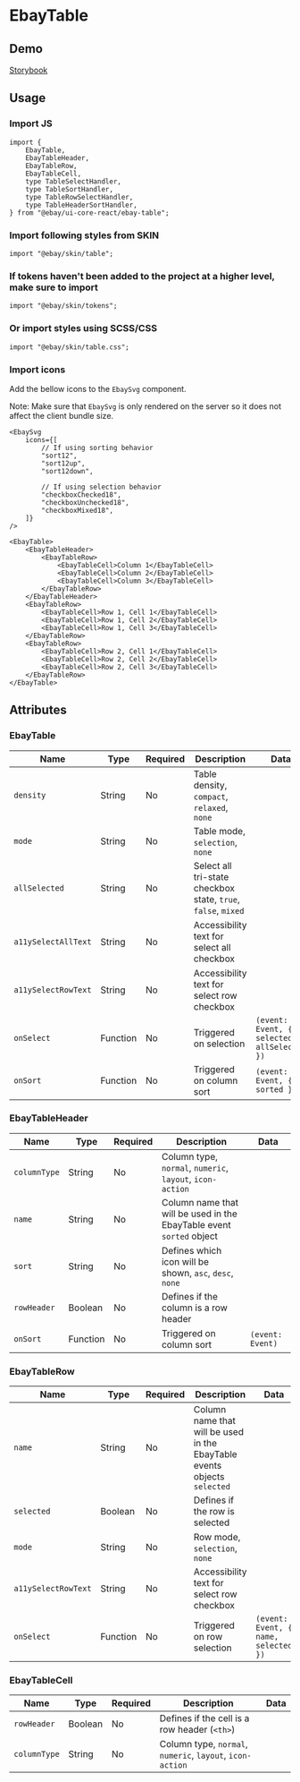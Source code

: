 # EbayTable

## Demo

[Storybook](https://opensource.ebay.com/ebayui-core-react/main/?path=/docs/data-display-ebay-table--docs)

## Usage

### Import JS

```tsx
import {
    EbayTable,
    EbayTableHeader,
    EbayTableRow,
    EbayTableCell,
    type TableSelectHandler,
    type TableSortHandler,
    type TableRowSelectHandler,
    type TableHeaderSortHandler,
} from "@ebay/ui-core-react/ebay-table";
```

### Import following styles from SKIN

```tsx
import "@ebay/skin/table";
```

### If tokens haven't been added to the project at a higher level, make sure to import

```tsx
import "@ebay/skin/tokens";
```

### Or import styles using SCSS/CSS

```tsx
import "@ebay/skin/table.css";
```

### Import icons

Add the bellow icons to the `EbaySvg` component.

Note: Make sure that `EbaySvg` is only rendered on the server so it does not affect the client bundle size.

```tsx
<EbaySvg
    icons={[
        // If using sorting behavior
        "sort12",
        "sort12up",
        "sort12down",

        // If using selection behavior
        "checkboxChecked18",
        "checkboxUnchecked18",
        "checkboxMixed18",
    ]}
/>
```

```tsx
<EbayTable>
    <EbayTableHeader>
        <EbayTableRow>
            <EbayTableCell>Column 1</EbayTableCell>
            <EbayTableCell>Column 2</EbayTableCell>
            <EbayTableCell>Column 3</EbayTableCell>
        </EbayTableRow>
    </EbayTableHeader>
    <EbayTableRow>
        <EbayTableCell>Row 1, Cell 1</EbayTableCell>
        <EbayTableCell>Row 1, Cell 2</EbayTableCell>
        <EbayTableCell>Row 1, Cell 3</EbayTableCell>
    </EbayTableRow>
    <EbayTableRow>
        <EbayTableCell>Row 2, Cell 1</EbayTableCell>
        <EbayTableCell>Row 2, Cell 2</EbayTableCell>
        <EbayTableCell>Row 2, Cell 3</EbayTableCell>
    </EbayTableRow>
</EbayTable>
```

## Attributes

### EbayTable

| Name                | Type     | Required | Description                                                   | Data                                        |
| ------------------- | -------- | -------- | ------------------------------------------------------------- | ------------------------------------------- |
| `density`           | String   | No       | Table density, `compact`, `relaxed`, `none`                   |                                             |
| `mode`              | String   | No       | Table mode, `selection`, `none`                               |                                             |
| `allSelected`       | String   | No       | Select all tri-state checkbox state, `true`, `false`, `mixed` |                                             |
| `a11ySelectAllText` | String   | No       | Accessibility text for select all checkbox                    |                                             |
| `a11ySelectRowText` | String   | No       | Accessibility text for select row checkbox                    |                                             |
| `onSelect`          | Function | No       | Triggered on selection                                        | `(event: Event, { selected, allSelected })` |
| `onSort`            | Function | No       | Triggered on column sort                                      | `(event: Event, { sorted })`                |

### EbayTableHeader

| Name         | Type     | Required | Description                                                          | Data             |
| ------------ | -------- | -------- | -------------------------------------------------------------------- | ---------------- |
| `columnType` | String   | No       | Column type, `normal`, `numeric`, `layout`, `icon-action`            |                  |
| `name`       | String   | No       | Column name that will be used in the EbayTable event `sorted` object |                  |
| `sort`       | String   | No       | Defines which icon will be shown, `asc`, `desc`, `none`              |                  |
| `rowHeader`  | Boolean  | No       | Defines if the column is a row header                                |                  |
| `onSort`     | Function | No       | Triggered on column sort                                             | `(event: Event)` |

### EbayTableRow

| Name                | Type     | Required | Description                                                              | Data                                 |
| ------------------- | -------- | -------- | ------------------------------------------------------------------------ | ------------------------------------ |
| `name`              | String   | No       | Column name that will be used in the EbayTable events objects `selected` |                                      |
| `selected`          | Boolean  | No       | Defines if the row is selected                                           |                                      |
| `mode`              | String   | No       | Row mode, `selection`, `none`                                            |                                      |
| `a11ySelectRowText` | String   | No       | Accessibility text for select row checkbox                               |                                      |
| `onSelect`          | Function | No       | Triggered on row selection                                               | `(event: Event, { name, selected })` |

### EbayTableCell

| Name         | Type    | Required | Description                                               | Data |
| ------------ | ------- | -------- | --------------------------------------------------------- | ---- |
| `rowHeader`  | Boolean | No       | Defines if the cell is a row header (`<th>`)              |      |
| `columnType` | String  | No       | Column type, `normal`, `numeric`, `layout`, `icon-action` |      |
